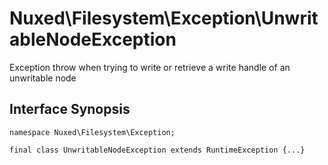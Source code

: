 # Nuxed\\Filesystem\\Exception\\UnwritableNodeException




Exception throw when trying to write or retrieve
a write handle of an unwritable node




## Interface Synopsis




``` Hack
namespace Nuxed\Filesystem\Exception;

final class UnwritableNodeException extends RuntimeException {...}
```


